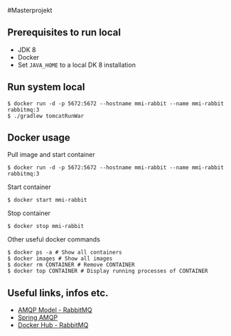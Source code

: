 #Masterprojekt

## Prerequisites to run local

* JDK 8
* Docker
* Set `JAVA_HOME` to a local DK 8 installation

## Run system local

    $ docker run -d -p 5672:5672 --hostname mmi-rabbit --name mmi-rabbit rabbitmq:3
    $ ./gradlew tomcatRunWar
    
    
## Docker usage
Pull image and start container

    $ docker run -d -p 5672:5672 --hostname mmi-rabbit --name mmi-rabbit rabbitmq:3

Start container
    
    $ docker start mmi-rabbit
    
Stop container

    $ docker stop mmi-rabbit
    
Other useful docker commands

    $ docker ps -a # Show all containers
    $ docker images # Show all images
    $ docker rm CONTAINER # Remove CONTAINER
    $ docker top CONTAINER # Display running processes of CONTAINER

    
## Useful links, infos etc.
* [AMQP Model - RabbitMQ](https://www.rabbitmq.com/tutorials/amqp-concepts.html)
* [Spring AMQP](http://docs.spring.io/spring-amqp/reference/html/)
* [Docker Hub - RabbitMQ](https://hub.docker.com/_/rabbitmq/)